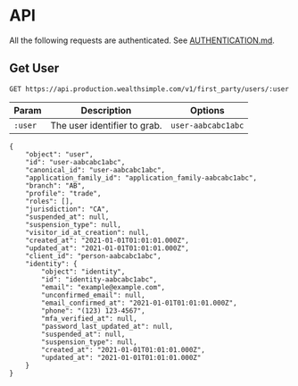 # API

All the following requests are authenticated. See [AUTHENTICATION.md](../blob/master/AUTHENTICATION.md).

## Get User
```http
GET https://api.production.wealthsimple.com/v1/first_party/users/:user
```
|Param|Description|Options|
|---|---|---|
|`:user`|The user identifier to grab.|`user-aabcabc1abc`|

```http
{
    "object": "user",
    "id": "user-aabcabc1abc",
    "canonical_id": "user-aabcabc1abc",
    "application_family_id": "application_family-aabcabc1abc",
    "branch": "AB",
    "profile": "trade",
    "roles": [],
    "jurisdiction": "CA",
    "suspended_at": null,
    "suspension_type": null,
    "visitor_id_at_creation": null,
    "created_at": "2021-01-01T01:01:01.000Z",
    "updated_at": "2021-01-01T01:01:01.000Z",
    "client_id": "person-aabcabc1abc",
    "identity": {
        "object": "identity",
        "id": "identity-aabcabc1abc",
        "email": "example@example.com",
        "unconfirmed_email": null,
        "email_confirmed_at": "2021-01-01T01:01:01.000Z",
        "phone": "(123) 123-4567",
        "mfa_verified_at": null,
        "password_last_updated_at": null,
        "suspended_at": null,
        "suspension_type": null,
        "created_at": "2021-01-01T01:01:01.000Z",
        "updated_at": "2021-01-01T01:01:01.000Z"
    }
}
```
